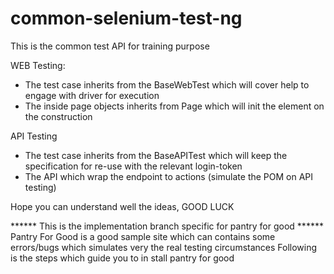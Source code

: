 # common-selenium-test-ng

This is the common test API for training purpose

WEB Testing:
 - The test case inherits from the BaseWebTest which will cover help to engage with driver for execution
 - The inside page objects inherits from Page which will init the element on the construction

API Testing
 - The test case inherits from the BaseAPITest which will keep the specification for re-use with the relevant login-token
 - The API which wrap the endpoint to actions (simulate the POM on API testing)

Hope you can understand well the ideas,
GOOD LUCK

****** This is the implementation branch specific for pantry for good ******
Pantry For Good is a good sample site which can contains some errors/bugs which simulates very the real testing circumstances
Following is the steps which guide you to in stall pantry for good
